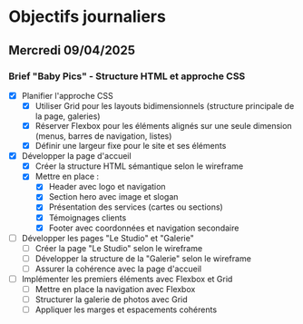 # Objectifs journaliers

## Mercredi 09/04/2025

### Brief "Baby Pics" - Structure HTML et approche CSS

- [x] Planifier l'approche CSS
  - [x] Utiliser Grid pour les layouts bidimensionnels (structure principale de la page, galeries)
  - [x] Réserver Flexbox pour les éléments alignés sur une seule dimension (menus, barres de navigation, listes)
  - [x] Définir une largeur fixe pour le site et ses éléments

- [x] Développer la page d'accueil
  - [x] Créer la structure HTML sémantique selon le wireframe
  - [x] Mettre en place :
    - [x] Header avec logo et navigation
    - [x] Section hero avec image et slogan
    - [x] Présentation des services (cartes ou sections)
    - [x] Témoignages clients
    - [x] Footer avec coordonnées et navigation secondaire

- [ ] Développer les pages "Le Studio" et "Galerie"
  - [ ] Créer la page "Le Studio" selon le wireframe
  - [ ] Développer la structure de la "Galerie" selon le wireframe
  - [ ] Assurer la cohérence avec la page d'accueil

- [ ] Implémenter les premiers éléments avec Flexbox et Grid
  - [ ] Mettre en place la navigation avec Flexbox
  - [ ] Structurer la galerie de photos avec Grid
  - [ ] Appliquer les marges et espacements cohérents
